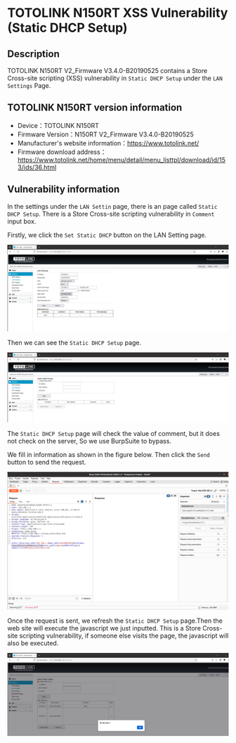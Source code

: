 # TOTOLINK N150RT XSS Vulnerability (Static DHCP Setup)
## Description

TOTOLINK N150RT V2_Firmware V3.4.0-B20190525 contains a Store Cross-site scripting (XSS) vulnerability in `Static DHCP Setup` under the `LAN Settings` Page.

## TOTOLINK N150RT version information

- Device：TOTOLINK N150RT
- Firmware Version：N150RT V2_Firmware V3.4.0-B20190525
- Manufacturer's website information：https://www.totolink.net/ 
- Firmware download address：https://www.totolink.net/home/menu/detail/menu_listtpl/download/id/153/ids/36.html

## Vulnerability information

In the settings under the `LAN Settin` page, there is an page called `Static DHCP Setup`. There is a Store Cross-site scripting vulnerability in `Comment` input box. 

Firstly, we click the `Set Static DHCP` button on the LAN Setting page.

![1.png](imgs/1.png)

Then we can see the `Static DHCP Setup` page.

![2.png](imgs/2.png)

The `Static DHCP Setup` page will check the value of comment, but it does not check on the server, So we use BurpSuite to bypass.

We fill in information as shown in the figure below. Then click the `Send` button to send the request.

![3.png](imgs/3.png)

Once the request is sent, we refresh the `Static DHCP Setup` page.Then the web site will execute the javascript we just inputted. This is a Store Cross-site scripting vulnerability, if someone else visits the page, the javascript will also be executed.

![4.png](imgs/4.png)

